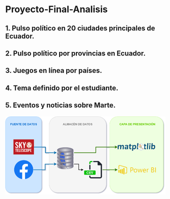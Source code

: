# Proyecto-Final-Analisis
## 1.     Pulso político en 20 ciudades principales de Ecuador.
###
## 2.     Pulso político por provincias en Ecuador.
###
## 3.     Juegos en línea por países.
###
## 4.     Tema definido por el estudiante.
###
## 5.     Eventos y noticias sobre Marte.
### ![alt text](https://github.com/Eddy-Hipo/Proyecto-Final-Analisis/blob/main/5_Marte/DataLake_Mars.png)
